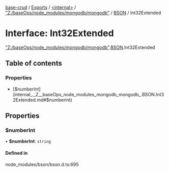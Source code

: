 [base-crud](../README.md) / [Exports](../modules.md) / [\<internal\>](../modules/internal_.md) / ["Z:/baseOps/node\_modules/mongodb/mongodb"](../modules/internal_._Z__baseOps_node_modules_mongodb_mongodb_.md) / [BSON](../modules/internal_._Z__baseOps_node_modules_mongodb_mongodb_.BSON.md) / Int32Extended

# Interface: Int32Extended

["Z:/baseOps/node\_modules/mongodb/mongodb"](../modules/internal_._Z__baseOps_node_modules_mongodb_mongodb_.md).[BSON](../modules/internal_._Z__baseOps_node_modules_mongodb_mongodb_.BSON.md).Int32Extended

## Table of contents

### Properties

- [$numberInt](internal_._Z__baseOps_node_modules_mongodb_mongodb_.BSON.Int32Extended.md#$numberint)

## Properties

### $numberInt

• **$numberInt**: `string`

#### Defined in

node_modules/bson/bson.d.ts:695
